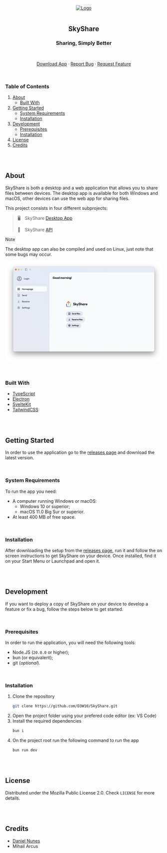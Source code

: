 <br />
<br />
<div align="center">
    <a href="https://github.com/D3W10/SkyShare">
        <img src="https://raw.githubusercontent.com/D3W10/SkyShare/main/svelte/static/logo.svg" alt="Logo" width="60" height="60">
    </a>
    <br />
    <br />
    <h2 align="center">SkyShare</h2>
    <h3 align="center">Sharing, Simply Better</h3>
    <br />
    <p align="center">
        <a href="https://github.com/D3W10/SkyShare/releases">Download App</a>
        ·
        <a href="https://github.com/D3W10/SkyShare/issues">Report Bug</a>
        ·
        <a href="https://github.com/D3W10/SkyShare/issues">Request Feature</a>
    </p>
</div>
<br />

### Table of Contents
1. [About](#about)
    - [Built With](#built-with)
2. [Getting Started](#getting-started)
    - [System Requirements](#system-requirements)
    - [Installation](#installation)
3. [Development](#development)
    - [Prerequisites](#prerequisites)
    - [Installation](#installation-1)
4. [License](#license)
5. [Credits](#credits)

<br />
<br />

## About

SkyShare is both a desktop and a web application that allows you to share files between devices. The desktop app is available for both Windows and macOS, other devices can use the web app for sharing files.

This project consists in four different subprojects:
> 🖥️&emsp;SkyShare [Desktop App](https://github.com/D3W10/SkyShare)
>
> 🔌&emsp;SkyShare [API](https://github.com/D3W10/SkyShare-API)

> [!NOTE]
> The desktop app can also be compiled and used on Linux, just note that some bugs may occur.

![App Homescreen](./.github/homescreen.png)

<br />

### Built With

- [TypeScript](https://www.typescriptlang.org/)
- [Electron](https://www.electronjs.org/)
- [SvelteKit](https://kit.svelte.dev/)
- [TailwindCSS](https://tailwindcss.com/)

<br />
<br />

## Getting Started

In order to use the application go to the [releases page](https://github.com/D3W10/SkyShare/releases) and download the latest version.

<br />

### System Requirements

To run the app you need:

- A computer running Windows or macOS:
    - Windows 10 or superior;
    - macOS 11.0 Big Sur or superior.
- At least 400 MB of free space.

<br />

### Installation

After downloading the setup from the [releases page](https://github.com/D3W10/SkyShare/releases), run it and follow the on screen instructions to get SkyShare on your device. Once installed, find it on your Start Menu or Launchpad and open it.

<br />
<br />

## Development

If you want to deploy a copy of SkyShare on your device to develop a feature or fix a bug, follow the steps below to get started.

<br />

### Prerequisites

In order to run the application, you will need the following tools:
- Node.JS (`20.0.0` or higher);
- bun (or equivalent);
- git (*optional*).

<br />

### Installation

1. Clone the repository
    ```sh
    git clone https://github.com/D3W10/SkyShare.git
    ```
2. Open the project folder using your prefered code editor (ex: VS Code)
3. Install the required dependencies
    ```sh
    bun i
    ```
4. On the project root run the following command to run the app
    ```sh
    bun run dev
    ```

<br />
<br />

## License

Distributed under the Mozilla Public License 2.0. Check `LICENSE` for more details.

<br />
<br />

## Credits

- [Daniel Nunes](https://d3w10.netlify.app/)
- Mihail Arcus